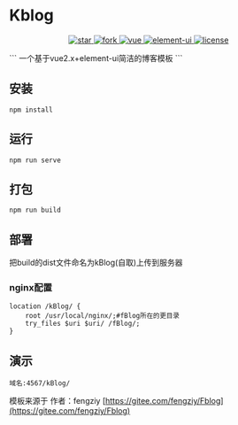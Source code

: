 # Kblog
<p align="center">
  <a href="https://gitee.com/kirk958617/kblog/Fblog">
    <img src="https://gitee.com/kirk958617/kblog/badge/star.svg?theme=white" alt="star"/>
    <img src="https://gitee.com/kirk958617/kblog/badge/fork.svg" alt="fork"/>
  </a>
  <a href="https://github.com/vuejs/vue">
    <img src="https://img.shields.io/badge/vue-2.6.6-brightgreen.svg" alt="vue"/>
  </a>
    <a href="https://element.eleme.cn/2.6/#/zh-CN/component/installation">
    <img src="https://img.shields.io/badge/elementui-2.6.3-blue.svg" alt="element-ui"/>
  </a>
  <a href="https://gitee.com/kirk958617/kblog/blob/master/license">
    <img src="https://img.shields.io/github/license/mashape/apistatus.svg" alt="license"/>
  </a>
</p>
```
一个基于vue2.x+element-ui简洁的博客模板
```

<!-- ## 项目截图

### 首页（懒，博文列表都一样 :sweat_smile: ）

![首页](https://images.gitee.com/uploads/images/2019/0326/212821_d068d429_1658323.png "屏幕截图.png")

### 国际化效果（只截了一张图）

![国际化](https://images.gitee.com/uploads/images/2019/0326/213439_7719202a_1658323.png "屏幕截图.png")

### 博文页

![博文页](https://images.gitee.com/uploads/images/2019/0326/213002_d950f6fe_1658323.png "屏幕截图.png")

### 申请友链

![申请友链](https://images.gitee.com/uploads/images/2019/0326/213340_0de8aa80_1658323.png "屏幕截图.png")

### 归档（标签页与他类似）

![归档](https://images.gitee.com/uploads/images/2019/0326/213057_d1b8d6ac_1658323.png "屏幕截图.png")

### 关于页

![关于](https://images.gitee.com/uploads/images/2019/0326/213232_9b8a17df_1658323.png "屏幕截图.png") -->



## 安装
```
npm install
```
## 运行
```
npm run serve
```

## 打包
```
npm run build
```

## 部署
把build的dist文件命名为kBlog(自取)上传到服务器

### nginx配置
```
location /kBlog/ {
	root /usr/local/nginx/;#fBlog所在的更目录
	try_files $uri $uri/ /fBlog/;
}
```

## 演示
```
域名:4567/kBlog/

```

模板来源于 作者：fengziy  [https://gitee.com/fengziy/Fblog](https://gitee.com/fengziy/Fblog)